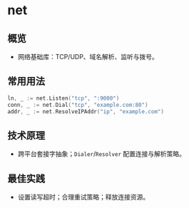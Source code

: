 # net

## 概览
- 网络基础库：TCP/UDP、域名解析、监听与拨号。

## 常用用法
```go
ln, _ := net.Listen("tcp", ":9000")
conn, _ := net.Dial("tcp", "example.com:80")
addr, _ := net.ResolveIPAddr("ip", "example.com")
```

## 技术原理
- 跨平台套接字抽象；`Dialer`/`Resolver` 配置连接与解析策略。

## 最佳实践
- 设置读写超时；合理重试策略；释放连接资源。